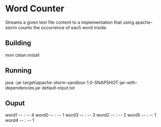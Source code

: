 # Word Counter

Streams a given text file content to a implementation that using apache-storm counts the occurrence of each word inside.

## Building 
mvn clean install

## Running
java -jar target\apache-storm-sandbox-1.0-SNAPSHOT-jar-with-dependencies.jar default-input.txt

## Ouput
word1 -- :  -- 4
word0 -- :  -- 1
word3 -- :  -- 3
word2 -- :  -- 2
word5 -- :  -- 1
word4 -- :  -- 1